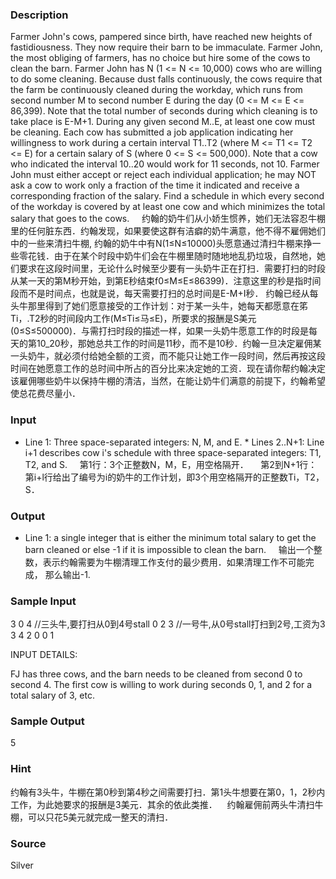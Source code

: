 
### Description
Farmer John's cows, pampered since birth, have reached new heights of fastidiousness. They now require their barn to be immaculate. Farmer John, the most obliging of farmers, has no choice but hire some of the cows to clean the barn. Farmer John has N (1 <= N <= 10,000) cows who are willing to do some cleaning. Because dust falls continuously, the cows require that the farm be continuously cleaned during the workday, which runs from second number M to second number E during the day (0 <= M <= E <= 86,399). Note that the total number of seconds during which cleaning is to take place is E-M+1. During any given second M..E, at least one cow must be cleaning. Each cow has submitted a job application indicating her willingness to work during a certain interval T1..T2 (where M <= T1 <= T2 <= E) for a certain salary of S (where 0 <= S <= 500,000). Note that a cow who indicated the interval 10..20 would work for 11 seconds, not 10. Farmer John must either accept or reject each individual application; he may NOT ask a cow to work only a fraction of the time it indicated and receive a corresponding fraction of the salary. Find a schedule in which every second of the workday is covered by at least one cow and which minimizes the total salary that goes to the cows. 
    约翰的奶牛们从小娇生惯养，她们无法容忍牛棚里的任何脏东西．约翰发现，如果要使这群有洁癖的奶牛满意，他不得不雇佣她们中的一些来清扫牛棚, 约翰的奶牛中有N(1≤N≤10000)头愿意通过清扫牛棚来挣一些零花钱．由于在某个时段中奶牛们会在牛棚里随时随地地乱扔垃圾，自然地，她们要求在这段时间里，无论什么时候至少要有一头奶牛正在打扫．需要打扫的时段从某一天的第M秒开始，到第E秒结束f0≤M≤E≤86399)．注意这里的秒是指时间段而不是时间点，也就是说，每天需要打扫的总时间是E-M+I秒． 约翰已经从每头牛那里得到了她们愿意接受的工作计划：对于某一头牛，她每天都愿意在笫Ti，.T2秒的时间段内工作(M≤Ti≤马≤E)，所要求的报酬是S美元(0≤S≤500000)．与需打扫时段的描述一样，如果一头奶牛愿意工作的时段是每天的第10_20秒，那她总共工作的时间是11秒，而不是10秒．约翰一旦决定雇佣某一头奶牛，就必须付给她全额的工资，而不能只让她工作一段时间，然后再按这段时间在她愿意工作的总时间中所占的百分比来决定她的工资．现在请你帮约翰决定该雇佣哪些奶牛以保持牛棚的清洁，当然，在能让奶牛们满意的前提下，约翰希望使总花费尽量小．
### Input
* Line 1: Three space-separated integers: N, M, and E. * Lines 2..N+1: Line i+1 describes cow i's schedule with three space-separated integers: T1, T2, and S. 
    第1行：3个正整数N，M，E，用空格隔开．
    第2到N+1行：第i+l行给出了编号为i的奶牛的工作计划，即3个用空格隔开的正整数Ti，T2，S．
### Output
* Line 1: a single integer that is either the minimum total salary to get the barn cleaned or else -1 if it is impossible to clean the barn. 
    输出一个整数，表示约翰需要为牛棚清理工作支付的最少费用．如果清理工作不可能完成，
那么输出-1.
### Sample Input
3 0 4  //三头牛,要打扫从0到4号stall
0 2 3  //一号牛,从0号stall打扫到2号,工资为3
3 4 2
0 0 1

INPUT DETAILS:

FJ has three cows, and the barn needs to be cleaned from second 0 to second
4. The first cow is willing to work during seconds 0, 1, and 2 for a total
salary of 3, etc.

### Sample Output
5


### Hint
约翰有3头牛，牛棚在第0秒到第4秒之间需要打扫．第1头牛想要在第0，1，2秒内工作，为此她要求的报酬是3美元．其余的依此类推．    约翰雇佣前两头牛清扫牛棚，可以只花5美元就完成一整天的清扫．

### Source
Silver